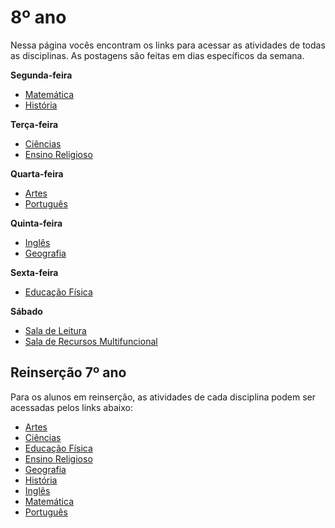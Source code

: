 # 8º ano
Nessa página vocês encontram os links para acessar as atividades de todas as disciplinas. As postagens são feitas em dias específicos da semana.

**Segunda-feira**

- [Matemática](https://padlet.com/mkmdeoliveira/kj9ljkfquhge8cdj)
- [História](https://padlet.com/fredericohorie/psgeitbpzb3xxio7)

**Terça-feira**

- [Ciências](https://padlet.com/fredericohorie/lqz3tq38ml06jl7x)
- [Ensino Religioso]()

**Quarta-feira**

- [Artes](https://padlet.com/edbergon/63zspdlwliajb4lt)
- [Português](https://padlet.com/fredericohorie/x71d2er1q7ymf28g)

**Quinta-feira**

- [Inglês]()
- [Geografia](https://padlet.com/HudsonEmanoel/8anogeo)

**Sexta-feira**

- [Educação Física]()

**Sábado**

- [Sala de Leitura]()
- [Sala  de Recursos Multifuncional](https://padlet.com/fredericohorie/swxwpjj8uu9nzgyz)

## Reinserção 7º ano

Para os alunos em reinserção, as atividades de cada disciplina podem ser acessadas pelos links abaixo:

- [Artes]()
- [Ciências]()
- [Educação Física]()
- [Ensino Religioso]()
- [Geografia]()
- [História]()
- [Inglês]()
- [Matemática]()
- [Português]()

